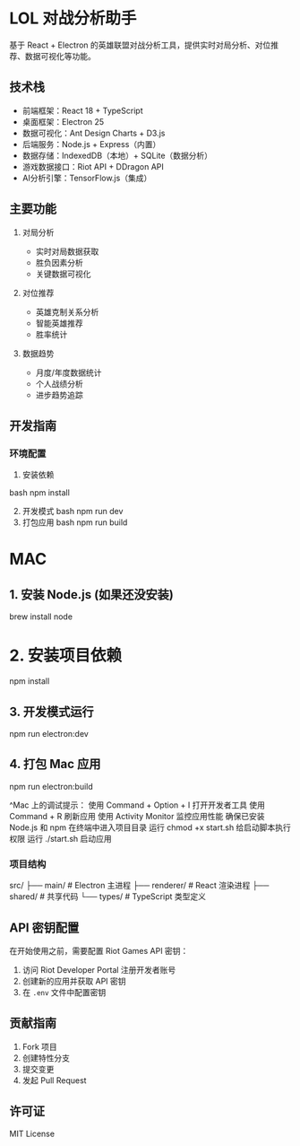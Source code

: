 # LOL 对战分析助手

基于 React + Electron 的英雄联盟对战分析工具，提供实时对局分析、对位推荐、数据可视化等功能。

## 技术栈

- 前端框架：React 18 + TypeScript
- 桌面框架：Electron 25
- 数据可视化：Ant Design Charts + D3.js
- 后端服务：Node.js + Express（内置）
- 数据存储：IndexedDB（本地）+ SQLite（数据分析）
- 游戏数据接口：Riot API + DDragon API
- AI分析引擎：TensorFlow.js（集成）

## 主要功能

1. 对局分析
   - 实时对局数据获取
   - 胜负因素分析
   - 关键数据可视化

2. 对位推荐
   - 英雄克制关系分析
   - 智能英雄推荐
   - 胜率统计

3. 数据趋势
   - 月度/年度数据统计
   - 个人战绩分析
   - 进步趋势追踪

## 开发指南

### 环境配置

1. 安装依赖

bash
npm install

2. 开发模式
bash
npm run dev
3. 打包应用
bash
npm run build

# MAC
## 1. 安装 Node.js (如果还没安装)
brew install node

# 2. 安装项目依赖
npm install

## 3. 开发模式运行
npm run electron:dev

## 4. 打包 Mac 应用
npm run electron:build

^Mac 上的调试提示：
使用 Command + Option + I 打开开发者工具
使用 Command + R 刷新应用
使用 Activity Monitor 监控应用性能
确保已安装 Node.js 和 npm
在终端中进入项目目录
运行 chmod +x start.sh 给启动脚本执行权限
运行 ./start.sh 启动应用

### 项目结构
src/
├── main/ # Electron 主进程
├── renderer/ # React 渲染进程
├── shared/ # 共享代码
└── types/ # TypeScript 类型定义


## API 密钥配置

在开始使用之前，需要配置 Riot Games API 密钥：

1. 访问 Riot Developer Portal 注册开发者账号
2. 创建新的应用并获取 API 密钥
3. 在 `.env` 文件中配置密钥

## 贡献指南

1. Fork 项目
2. 创建特性分支
3. 提交变更
4. 发起 Pull Request

## 许可证

MIT License